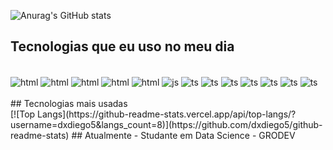 ![Anurag's GitHub stats](https://github-readme-stats.vercel.app/api?username=dxdiego5&show_icons=true)

  
## Tecnologias que eu uso no meu dia

<div styled="display: incline_block"><br/>

<img align="center" alt="html" src="https://img.shields.io/badge/Node.js-43853D?style=for-the-badge&logo=node.js&logoColor=white"/>
<img align="center" alt="html" src="https://img.shields.io/badge/CSS3-1572B6?style=for-the-badge&logo=css3&logoColor=white"/>
<img align="center" alt="html" src="https://img.shields.io/badge/Python-14354C?style=for-the-badge&logo=python&logoColor=white"/>
<img align="center" alt="html" src="https://img.shields.io/badge/PHP-777BB4?style=for-the-badge&logo=php&logoColor=white"/>
<img align="center" alt="html" src="https://img.shields.io/badge/HTML5-E34F26?style=for-the-badge&logo=html5&logoColor=white"/>
<img align="center" alt="js" src="https://img.shields.io/badge/JavaScript-323330?style=for-the-badge&logo=javascript&logoColor=F7DF1E"/>
<img align="center" alt="ts" src="https://img.shields.io/badge/TypeScript-007ACC?style=for-the-badge&logo=typescript&logoColor=white"/>
<img align="center" alt="ts" src="https://img.shields.io/badge/Express.js-404D59?style=for-the-badge"/>
<img align="center" alt="ts" src="https://img.shields.io/badge/Bootstrap-563D7C?style=for-the-badge&logo=bootstrap&logoColor=white"/>

<img align="center" alt="ts" src="https://img.shields.io/badge/jQuery-0769AD?style=for-the-badge&logo=jquery&logoColor=white"/>
<img align="center" alt="ts" src="https://img.shields.io/badge/MySQL-00000F?style=for-the-badge&logo=mysql&logoColor=white"/>
<img align="center" alt="ts" src="https://img.shields.io/badge/PostgreSQL-316192?style=for-the-badge&logo=postgresql&logoColor=white"/>
<img align="center" alt="ts" src="https://img.shields.io/badge/GitHub-100000?style=for-the-badge&logo=github&logoColor=white"/>
</div>
<br/>
## Tecnologias mais usadas
<br/>
[![Top Langs](https://github-readme-stats.vercel.app/api/top-langs/?username=dxdiego5&langs_count=8)](https://github.com/dxdiego5/github-readme-stats)
## Atualmente - Studante em Data Science - GRODEV
